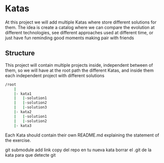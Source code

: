 # Katas

At this project we will add multiple Katas where store different solutions for them. The idea is create a catalog where we can compare the evolution at different technologies, see different approaches used at different time, or just have fun reminding good moments making pair with friends

## Structure

This project will contain multiple projects inside, independent between of them, so we will have at the root path the different Katas, and inside them each independent project with different solutions

``` bash
/root
    |
    |- kata1
    |   |-solution1
    |   |-solution2
    |   |-solution3
    |- kata2
    |   |-solution1
    |   |-solution2
    |- kata3
```

Each Kata should contain their own README.md explaining the statement of the exercise.

git submodule add link
copy del repo en tu nueva kata 
borrar el .git de la kata para que detecte git